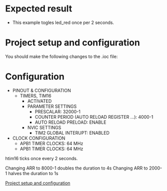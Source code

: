 # Expected result

- This example togles led_red once per 2 seconds.

# Project setup and configuration

You should make the following changes to the .ioc file:

# Configuration

- PINOUT & CONFIGURATION
  - TIMERS, TIM16
    - ACTIVATED
    - PARAMETER SETTINGS
      - PRESCALAR: 32000-1
      - COUNTER PERIOD (AUTO RELOAD REGISTER ...): 4000-1
      - AUTO RELOAD PRELOAD: ENABLE
    - NVIC SETTINGS
      - TIM2 GLOBAL INTERUPT: ENABLED
- CLOCK CONFIGURATION
  - APB1 TIMER CLOCKS: 64 MHz
  - APB1 TIMER CLOCKS: 64 MHz

htim16 ticks once every 2 seconds.

Changing ARR to 8000-1 doubles the duration to 4s
Changing ARR to 2000-1 halves the duration to 1s

[Project setup and configuration](./../Readme.md)
